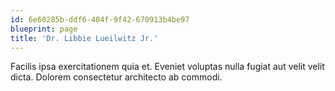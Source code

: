 ```yaml
---
id: 6e60285b-ddf6-404f-9f42-670913b4be97
blueprint: page
title: 'Dr. Libbie Lueilwitz Jr.'
---
```

Facilis ipsa exercitationem quia et. Eveniet voluptas nulla fugiat aut velit velit dicta. Dolorem consectetur architecto ab commodi.